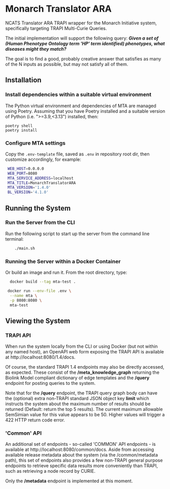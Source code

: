 # Monarch Translator ARA

NCATS Translator ARA TRAPI wrapper for the Monarch Initiative system, specifically targeting TRAPI Multi-Curie Queries.

The initial implementation will support the following query: _**Given a set of (Human Phenotype Ontology term 'HP' term identified) phenotypes, what diseases might they match?**_

The goal is to find a good, probably creative answer that satisfies as many of the N inputs as possible, but may not satisfy all of them.

## Installation

### Install dependencies within a suitable virtual environment

The Python virtual environment and dependencies of MTA are managed using Poetry. Assuming that you have Poetry installed and a suitable version of Python (i.e. ">=3.9,<3.13") installed, then:

    poetry shell
    poetry install
 
### Configure MTA settings
   
   Copy the `.env-template` file, saved as `.env` in repository root dir, then customize accordingly, for example:
   
   ```bash   
    WEB_HOST=0.0.0.0
    WEB_PORT=8080
    MTA_SERVICE_ADDRESS=localhost
    MTA_TITLE=MonarchTranslatorARA
    MTA_VERSION='1.4.0'
    BL_VERSION='4.1.0'
   ```

## Running the System

### Run the Server from the CLI

Run the following script to start up the server from the command line terminal:

  ```bash
      ./main.sh
  ```

### Running the Server within a Docker Container

   Or build an image and run it. From the root directory, type:
  
  ```bash
    docker build --tag mta-test .
  ```
  
  ```bash
   docker run --env-file .env \
    --name mta \
    -p 8080:8080 \
    mta-test

  ```
## Viewing the System

### TRAPI API

When run the system locally from the CLI or using Docker (but not within any named host), an OpenAPI web form exposing the TRAPI API is available at http://localhost:8080/1.4/docs.  

Of course, the standard TRAPI 1.4 endpoints may also be directly accessed, as expected. These consist of the **/meta_knowledge_graph** returning the Biolink Model compliant dictionary of edge templates and the **/query** endpoint for posting queries to the system.

Note that for the **/query** endpoint, the TRAPI query graph body can have the (optional) extra non-TRAPI standard JSON object key **limit** which instructs the system about the maximum number of results should be returned (Default: return the top 5 results). The current maximum allowable SemSimian value for this value appears to be 50. Higher values will trigger a 422 HTTP return code error.

### 'Common' API

An additional set of endpoints - so-called 'COMMON' API endpoints - is available at http://localhost:8080/common/docs.  Aside from accessing available release metadata about the system (via the /common/metadata path), this set of endpoints also provides a few non-TRAPI general purpose endpoints to retrieve specific data results more conveniently than TRAPI, such as retrieving a node record by CURIE.

Only the **/metadata** endpoint is implemented at this moment.
